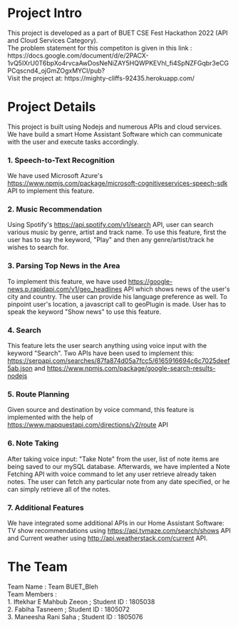 <h1>Project Intro</h1>
This project is developed as a part of BUET CSE Fest Hackathon 2022 (API and Cloud Services Category).<br>
The problem statement for this competiton is given in this link : <br>
https://docs.google.com/document/d/e/2PACX-1vQ5IXrU0T6bpXo4rvcaAwDosNeNiZAY5HQWPKEVhl_fi4SpNZFGqbr3eCGPCqscnd4_ojGmZOgxMYCI/pub?
<br>
Visit the project at: https://mighty-cliffs-92435.herokuapp.com/
<br>
<h1>Project Details</h1>
This project is built using Nodejs and numerous APIs and cloud services. We have build a smart Home Assistant Software which can communicate with the user and execute tasks accordingly.
<h3> 1. Speech-to-Text Recognition </h3>
We have used Microsoft Azure's <a href="https://www.npmjs.com/package/microsoft-cognitiveservices-speech-sdk">https://www.npmjs.com/package/microsoft-cognitiveservices-speech-sdk</a> API to implement this feature.
<h3> 2. Music Recommendation </h3>
Using Spotify's <a href="https://api.spotify.com/v1/search">https://api.spotify.com/v1/search</a> API, user can search various music by genre, artist and track name. To use this feature, first the user has to say the keyword, "Play" and then any genre/artist/track he wishes to search for.
<h3> 3. Parsing Top News in the Area </h3>
To implement this feature, we have used <a href="https://google-news.p.rapidapi.com/v1/geo_headlines">https://google-news.p.rapidapi.com/v1/geo_headlines</a> API which shows news of the user's city and country. The user can provide his language preference as well. To pinpoint user's location, a javascript call to geoPlugin is made. User has to speak the keyword "Show news" to use this feature. 
<h3> 4. Search </h3>
This feature lets the user search anything using voice input with the keyword "Search". Two APIs have been used to implement this: <a href="https://serpapi.com/searches/87fa874d05a7fcc5/6165916694c6c7025deef5ab.json">https://serpapi.com/searches/87fa874d05a7fcc5/6165916694c6c7025deef5ab.json</a> and <a href="https://www.npmjs.com/package/google-search-results-nodejs">https://www.npmjs.com/package/google-search-results-nodejs</a> 
<h3> 5. Route Planning </h3>
Given source and destination by voice command, this feature is implemented with the help of <a href="https://www.mapquestapi.com/directions/v2/route">https://www.mapquestapi.com/directions/v2/route</a> API
<h3> 6. Note Taking </h3>
After taking voice input: "Take Note" from the user, list of note items are being saved to our mySQL database. Afterwards, we have implented a Note Fetching API with voice command to let any user retrieve already taken notes. The user can fetch any particular note from any date specified, or he can simply retrieve all of the notes. 
<h3> 7. Additional Features </h3>
We have integrated some additional APIs in our Home Assistant Software: TV show recommendations using <a href="https://api.tvmaze.com/search/shows">https://api.tvmaze.com/search/shows</a> API and Current weather using <a href="http://api.weatherstack.com/current">http://api.weatherstack.com/current</a> API.
<br>
<h1> The Team </h1>
Team Name : Team BUET_Bleh <br>
Team Members : <br>
1. Iftekhar E Mahbub Zeeon ;  Student ID : 1805038 <br>
2. Fabiha Tasneem ;  Student ID : 1805072 <br>
3. Maneesha Rani Saha ;  Student ID : 1805076 <br>
<br>
